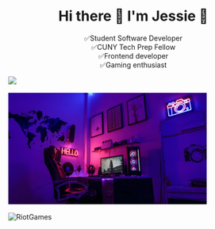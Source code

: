 <h1 align="center">Hi there 👋 I'm Jessie 🍡 </h1>

<!--
**JessieSu2/JessieSu2** is a ✨ _special_ ✨ repository because its `README.md` (this file) appears on your GitHub profile.

Here are some ideas to get you started:

- 🔭 I’m currently working on ...
- 🌱 I’m currently learning ...
- 👯 I’m looking to collaborate on ...
- 🤔 I’m looking for help with ...
- 💬 Ask me about ...
- 📫 How to reach me: ...
- 😄 Pronouns: ...
- ⚡ Fun fact: ...
-->
<p align="center">✅Student Software Developer <br> 
                  ✅CUNY Tech Prep Fellow <br> 
                  ✅Frontend developer <br>  
                  ✅Gaming enthusiast <br></p>
<p align="center">
  
<p text-align="center" display="inline">
  <a href="https://www.linkedin.com/in/jessiesu01/">
    <img 
         src="https://img.shields.io/badge/LinkedIn-0077B5?style=for-the-badge&logo=linkedin&logoColor=white"
    /> 
  </a>
</p>  
  
  
  <img 
     src="https://github.com/JessieSu2/JessieSu2/blob/main/photo-1616588589676-62b3bd4ff6d2.jfif" 
     width="400" 
   />
</p>


![RiotGames](https://img.shields.io/badge/Riot_Games-D32936?style=for-the-badge&logo=riot-games&logoColor=white)
